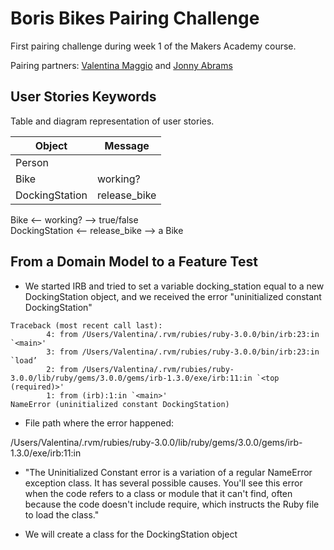 # Boris Bikes Pairing Challenge

First pairing challenge during week 1 of the Makers Academy course.

Pairing partners: [Valentina Maggio](https://github.com/valentina-maggio) and [Jonny Abrams](https://github.com/jonnyabrams)


## User Stories Keywords

Table and diagram representation of user stories.

| Object | Message |
| --- | --- |
| Person | |
| Bike | working? |
| DockingStation | release_bike |

Bike <-- working? --> true/false<br  />
DockingStation <-- release_bike --> a Bike

## From a Domain Model to a Feature Test

* We started IRB and tried to set a variable docking_station equal to a new DockingStation object, and we received the error "uninitialized constant DockingStation"

```shell 
Traceback (most recent call last):
        4: from /Users/Valentina/.rvm/rubies/ruby-3.0.0/bin/irb:23:in `<main>'
        3: from /Users/Valentina/.rvm/rubies/ruby-3.0.0/bin/irb:23:in `load’
        2: from /Users/Valentina/.rvm/rubies/ruby-3.0.0/lib/ruby/gems/3.0.0/gems/irb-1.3.0/exe/irb:11:in `<top (required)>'
        1: from (irb):1:in `<main>'
NameError (uninitialized constant DockingStation)
```

* File path where the error happened:

/Users/Valentina/.rvm/rubies/ruby-3.0.0/lib/ruby/gems/3.0.0/gems/irb-1.3.0/exe/irb:11:in

* "The Uninitialized Constant error is a variation of a regular NameError exception class. It has several possible causes. You'll see this error when the code refers to a class or module that it can't find, often because the code doesn't include require, which instructs the Ruby file to load the class."

* We will create a class for the DockingStation object